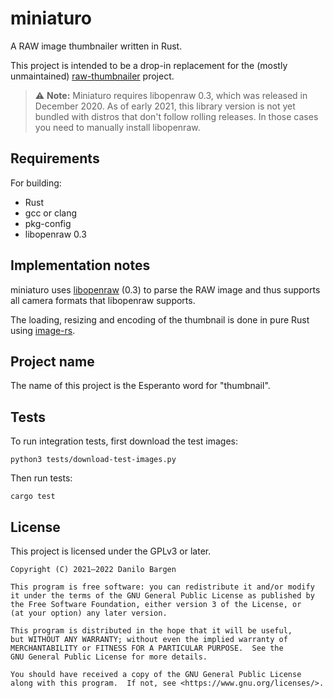 # miniaturo

A RAW image thumbnailer written in Rust.

This project is intended to be a drop-in replacement for the (mostly
unmaintained) [raw-thumbnailer] project.

> :warning: **Note:** Miniaturo requires libopenraw 0.3, which was released in
> December 2020. As of early 2021, this library version is not yet bundled with
> distros that don't follow rolling releases. In those cases you need to
> manually install libopenraw.

[raw-thumbnailer]: https://libopenraw.freedesktop.org/raw-thumbnailer/

## Requirements

For building:

- Rust
- gcc or clang
- pkg-config
- libopenraw 0.3

## Implementation notes

miniaturo uses [libopenraw] (0.3) to parse the RAW image and thus supports
all camera formats that libopenraw supports.

The loading, resizing and encoding of the thumbnail is done in pure Rust using
[image-rs].

[libopenraw]: https://libopenraw.freedesktop.org/
[image-rs]: https://github.com/image-rs/image

## Project name

The name of this project is the Esperanto word for "thumbnail".

## Tests

To run integration tests, first download the test images:

    python3 tests/download-test-images.py

Then run tests:

    cargo test

## License

This project is licensed under the GPLv3 or later.

    Copyright (C) 2021—2022 Danilo Bargen
    
    This program is free software: you can redistribute it and/or modify
    it under the terms of the GNU General Public License as published by
    the Free Software Foundation, either version 3 of the License, or
    (at your option) any later version.
    
    This program is distributed in the hope that it will be useful,
    but WITHOUT ANY WARRANTY; without even the implied warranty of
    MERCHANTABILITY or FITNESS FOR A PARTICULAR PURPOSE.  See the
    GNU General Public License for more details.
    
    You should have received a copy of the GNU General Public License
    along with this program.  If not, see <https://www.gnu.org/licenses/>.
